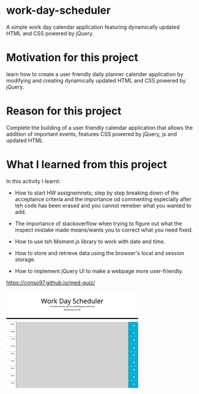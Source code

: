 # work-day-scheduler
A simple work day calendar application featuring dynamically updated HTML and CSS powered by jQuery.

# Motivation for this project

learn how to create a user friendly daily planner calender application by modifying and creating dynamically updated HTML and CSS powered by jQuery.

# Reason for this project 

Complete the building of a user friendly calendar application that allows the addition of important events, features CSS powered by jQuery, js and updated HTML

# What I learned from this project 

In this activity I learnt:

* How to start HW assignemnets; step by step breaking down of the acceptance criteria and the importance od commenting especially after teh code has been erased and you cannot remeber what you wanted to add. 

* The importance of stackoverflow when trying to figure out what the inspect mistake made means/wants you to correct what you need fixed. 

* How to use teh Moment.js library to work with date and time. 

* How to store and retrieve data using the browser's local and session storage.

* How to implement jQuery UI to make a webpage more user-friendly.

https://conso97.github.io/med-quiz/

<img id="styledImage"
    src="work-day-scheduler.jpg" width="70%" height="70%"
alt="Work Day Scheduler"
  />